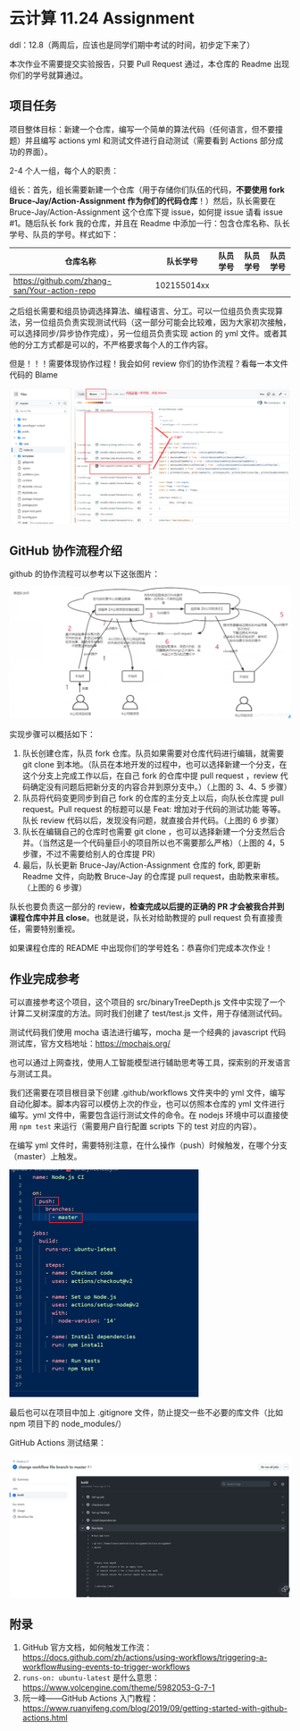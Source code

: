 # 云计算 11.24 Assignment

ddl：12.8（两周后，应该也是同学们期中考试的时间，初步定下来了）

本次作业不需要提交实验报告，只要 Pull Request 通过，本仓库的 Readme 出现你们的学号就算通过。

## 项目任务

项目整体目标：新建一个仓库，编写一个简单的算法代码（任何语言，但不要撞题）并且编写 actions yml 和测试文件进行自动测试（需要看到 Actions 部分成功的界面）。

2-4 个人一组，每个人的职责：

组长：首先，组长需要新建一个仓库（用于存储你们队伍的代码，**不要使用 fork Bruce-Jay/Action-Assignment 作为你们的代码仓库**！）然后，队长需要在 Bruce-Jay/Action-Assignment 这个仓库下提 issue，如何提 issue 请看 issue #1。随后队长 fork 我的仓库，并且在 Readme 中添加一行：包含仓库名称、队长学号、队员的学号。样式如下：

| 仓库名称                                      | 队长学号    | 队员学号 | 队员学号 | 队员学号 |
| --------------------------------------------- | ----------- | -------- | -------- | -------- |
| https://github.com/zhang-san/Your-action-repo | 102155014xx |          |          |          |

之后组长需要和组员协调选择算法、编程语言、分工。可以一位组员负责实现算法，另一位组员负责实现测试代码（这一部分可能会比较难，因为大家初次接触，可以选择同步/异步协作完成），另一位组员负责实现 action 的 yml 文件。或者其他的分工方式都是可以的，不严格要求每个人的工作内容。

但是！！！需要体现协作过程！我会如何 review 你们的协作流程？看每一本文件代码的 Blame

![image-20231110102450786](images/image-20231110102450786.png)

## GitHub 协作流程介绍

github 的协作流程可以参考以下这张图片：

![image-20231121225349954](images/image-20231121225349954.png)

实现步骤可以概括如下：

1. 队长创建仓库，队员 fork 仓库。队员如果需要对仓库代码进行编辑，就需要 git clone 到本地。（队员在本地开发的过程中，也可以选择新建一个分支，在这个分支上完成工作以后，在自己 fork 的仓库中提 pull request ，review 代码确定没有问题后把新分支的内容合并到原分支中。）（上图的 3、4、5 步骤）
2. 队员将代码变更同步到自己 fork 的仓库的主分支上以后，向队长仓库提 pull request。Pull request 的标题可以是 Feat: 增加对于代码的测试功能 等等。队长 review 代码以后，发现没有问题，就直接合并代码。（上图的 6 步骤）
3. 队长在编辑自己的仓库时也需要 git clone ，也可以选择新建一个分支然后合并。（当然这是一个代码量巨小的项目所以也不需要那么严格）（上图的 4，5 步骤，不过不需要给别人的仓库提 PR）
4. 最后，队长更新 Bruce-Jay/Action-Assignment 仓库的 fork, 即更新 Readme 文件，向助教 Bruce-Jay 的仓库提 pull request，由助教来审核。（上图的 6 步骤）

队长也要负责这一部分的 review，**检查完成以后提的正确的 PR 才会被我合并到课程仓库中并且 close**。也就是说，队长对给助教提的 pull request 负有直接责任，需要特别重视。

如果课程仓库的 README 中出现你们的学号姓名：恭喜你们完成本次作业！

## 作业完成参考

可以直接参考这个项目，这个项目的 src/binaryTreeDepth.js 文件中实现了一个计算二叉树深度的方法。同时我们创建了 test/test.js 文件，用于存储测试代码。

测试代码我们使用 mocha 语法进行编写，mocha 是一个经典的 javascript 代码测试库，官方文档地址：https://mochajs.org/

也可以通过上网查找，使用人工智能模型进行辅助思考等工具，探索别的开发语言与测试工具。

我们还需要在项目根目录下创建 .github/workflows 文件夹中的 yml 文件，编写自动化脚本。脚本内容可以模仿上次的作业，也可以仿照本仓库的 yml 文件进行编写。yml 文件中，需要包含运行测试文件的命令。在 nodejs 环境中可以直接使用 `npm test` 来运行（需要用户自行配置 scripts 下的 test 对应的内容）。

在编写 yml 文件时，需要特别注意，在什么操作（push）时候触发，在哪个分支（master）上触发。

<img src="images/image-20231121231405062.png" alt="image-20231121231405062" style="zoom:50%;" />

最后也可以在项目中加上 .gitignore 文件，防止提交一些不必要的库文件（比如 npm 项目下的 node_modules/）

GitHub Actions 测试结果：

![image-20231121231928626](images/image-20231121231928626.png)

## 附录

1. GitHub 官方文档，如何触发工作流：https://docs.github.com/zh/actions/using-workflows/triggering-a-workflow#using-events-to-trigger-workflows
2. `runs-on: ubuntu-latest` 是什么意思：https://www.volcengine.com/theme/5982053-G-7-1
3. 阮一峰——GitHub Actions 入门教程：https://www.ruanyifeng.com/blog/2019/09/getting-started-with-github-actions.html
